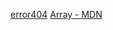[error404](https://www.manualweb.net/java/tipos-datos-primitivos/)
[Array - MDN](https://developer.mozilla.org/es/docs/Web/JavaScript/Reference/Global_Objects/Array/)


